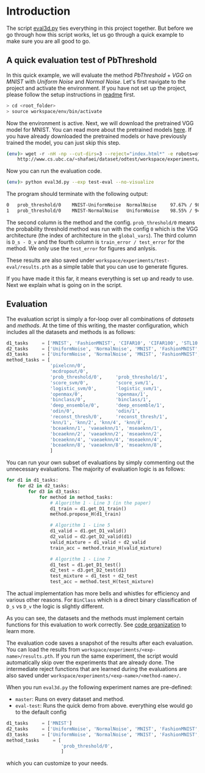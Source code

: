 # Introduction

The script [eval3d.py](../eval3d.py) ties everything in this project together. But before we go through how this script works, let us go through a quick example to make sure you are all good to go.

## A quick evaluation test of PbThreshold
In this quick example, we will evaluate the method *PbThreshold* + *VGG* on *MNIST* with *Uniform Noise* and *Normal Noise*.
Let's first navigate to the project and activate the environment. If you have not set up the project, please follow the setup instructions in [readme](../README.md#setup) first.

```bash
> cd <root_folder>
> source workspace/env/bin/activate
```

Now the environment is active. Next, we will download the pretrained VGG model for MNIST. You can read more about the pretrained models [here](pretrained.md). If you have already downloaded the pretrained models or have previously trained the model, you can just skip this step.

```bash
(env)> wget -r -nH -np --cut-dirs=3 --reject="index.html*" -e robots=off \
    http://www.cs.ubc.ca/~shafaei/dataset/odtest/workspace/experiments/model_ref/MNIST_VGG.HClass/MNIST.dataset/base/
```

Now you can run the evaluation code.

```bash
(env)> python eval3d.py --exp test-eval --no-visualize
```

The program should terminate with the following output:
```bash
0	prob_threshold/0	MNIST-UniformNoise	NormalNoise    	97.67% / 98.74%
1	prob_threshold/0	MNIST-NormalNoise	UniformNoise   	98.55% / 94.99%
```

The second column is the method and the config. `prob_threshold/0` means the probability threshold method was run with the config `0` which is the VGG architecture (the index of architecture in the `global_vars`). The third column is `D_s - D_v` and the fourth column is `train_error / test_error` for the method. We only use the `test_error` for figures and anlysis.

These results are also saved under `workspace/experiments/test-eval/results.pth` as a simple table that you can use to generate figures.

If you have made it this far, it means everything is set up and ready to use. Next we explain what is going on in the script.

## Evaluation

The evaluation script is simply a for-loop over all combinations of *datasets* and *methods*. At the time of this writing, the master configuration, which includes all the datasets and methods is as follows:
```python
d1_tasks     = ['MNIST', 'FashionMNIST', 'CIFAR10', 'CIFAR100', 'STL10', 'TinyImagenet']
d2_tasks     = ['UniformNoise', 'NormalNoise', 'MNIST', 'FashionMNIST', 'NotMNIST', 'CIFAR10', 'CIFAR100', 'STL10', 'TinyImagenet']
d3_tasks     = ['UniformNoise', 'NormalNoise', 'MNIST', 'FashionMNIST', 'NotMNIST', 'CIFAR10', 'CIFAR100', 'STL10', 'TinyImagenet']
method_tasks = [
                'pixelcnn/0',
                'mcdropout/0',
                'prob_threshold/0',     'prob_threshold/1',
                'score_svm/0',          'score_svm/1',
                'logistic_svm/0',       'logistic_svm/1',
                'openmax/0',            'openmax/1',
                'binclass/0',           'binclass/1',
                'deep_ensemble/0',      'deep_ensemble/1',
                'odin/0',               'odin/1',
                'reconst_thresh/0',     'reconst_thresh/1',
                'knn/1', 'knn/2', 'knn/4', 'knn/8',
                'bceaeknn/1', 'vaeaeknn/1', 'mseaeknn/1',
                'bceaeknn/2', 'vaeaeknn/2', 'mseaeknn/2',
                'bceaeknn/4', 'vaeaeknn/4', 'mseaeknn/4',
                'bceaeknn/8', 'vaeaeknn/8', 'mseaeknn/8',
                ]
```

You can run your own subset of evaluations by simply commenting out the unnecessary evaluations. The majority of evaluation logic is as follows:

```python
for d1 in d1_tasks:
    for d2 in d2_tasks:
        for d3 in d3_tasks:
            for method in method_tasks:
                # Algorithm 1 - Line 3 (in the paper)
                d1_train = d1.get_D1_train()
                method.propose_H(d1_train)

                # Algorithm 1 - Line 5
                d1_valid = d1.get_D1_valid()
                d2_valid = d2.get_D2_valid(d1)
                valid_mixture = d1_valid + d2_valid
                train_acc = method.train_H(valid_mixture)

                # Algorithm 1 - Line 7
                d1_test = d1.get_D1_test()
                d2_test = d3.get_D2_test(d1)
                test_mixture = d1_test + d2_test
                test_acc = method.test_H(test_mixture)
```

The actual implementation has more bells and whistles for efficiency and various other reasons. For `BinClass` which is a direct binary classification of `D_s` vs `D_v` the logic is slightly different.

As you can see, the datasets and the methods must implement certain functions for this evaluation to work correctly. See [code organization](code_organization.md) to learn more.

The evaluation code saves a snapshot of the results after each evaluation. You can load the results from `workspace/experiments/<exp-name>/results.pth`. If you run the same experiment, the script would automatically skip over the experiments that are already done. The intermediate reject functions that are learned during the evaluations are also saved under `workspace/experiments/<exp-name>/<method-name>/`.

When you run `eval3d.py` the following experiment names are pre-defined:
- `master`: Runs on every dataset and method.
- `eval-test`: Runs the quick demo from above.
everything else would go to the default config
```python
d1_tasks     = ['MNIST']
d2_tasks     = ['UniformNoise', 'NormalNoise', 'MNIST', 'FashionMNIST', 'NotMNIST', 'CIFAR10', 'CIFAR100', 'STL10', 'TinyImagenet']
d3_tasks     = ['UniformNoise', 'NormalNoise', 'MNIST', 'FashionMNIST', 'NotMNIST', 'CIFAR10', 'CIFAR100', 'STL10', 'TinyImagenet']
method_tasks     = [
                    'prob_threshold/0',
                    ]

```
which you can customize to your needs.